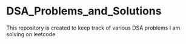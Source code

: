 # DSA_Problems_and_Solutions
This repository is created to keep track of various DSA problems I am solving on leetcode
